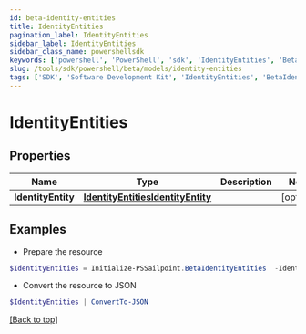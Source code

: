 ```yaml
---
id: beta-identity-entities
title: IdentityEntities
pagination_label: IdentityEntities
sidebar_label: IdentityEntities
sidebar_class_name: powershellsdk
keywords: ['powershell', 'PowerShell', 'sdk', 'IdentityEntities', 'BetaIdentityEntities'] 
slug: /tools/sdk/powershell/beta/models/identity-entities
tags: ['SDK', 'Software Development Kit', 'IdentityEntities', 'BetaIdentityEntities']
---
```



# IdentityEntities

## Properties

Name | Type | Description | Notes
------------ | ------------- | ------------- | -------------
**IdentityEntity** | [**IdentityEntitiesIdentityEntity**](identity-entities-identity-entity) |  | [optional] 

## Examples

- Prepare the resource
```powershell
$IdentityEntities = Initialize-PSSailpoint.BetaIdentityEntities  -IdentityEntity null
```

- Convert the resource to JSON
```powershell
$IdentityEntities | ConvertTo-JSON
```


[[Back to top]](#) 

